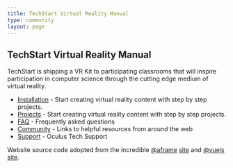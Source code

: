 ```yaml
---
title: TechStart Virtual Reality Manual
type: community
layout: page
---
```


## TechStart Virtual Reality Manual

TechStart is shipping a VR Kit to participating classrooms that will inspire participation in computer science through the cutting edge medium of virtual reality. 

* [Installation](/installation) - Start creating virtual reality content with step by step projects.
* [Projects](/docs) - Start creating virtual reality content with step by step projects.
* [FAQ](/faq) - Frequently asked questions
* [Community](/community) - Links to helpful resources from around the web
* [Support](https://support.oculus.com/) - Oculus Tech Support 

Website source code adopted from the incredible [@aframe](https://aframe.io) [site](https://github.com/aframevr/aframe-site)
 and [@vuejs](https://vuejs.org) [site](https://github.com/vuejs/vuejs.org/).

